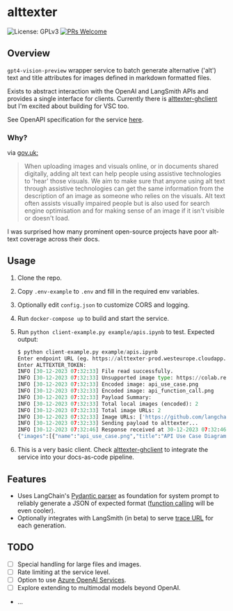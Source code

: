 # alttexter

![License: GPLv3](https://img.shields.io/badge/license-GPLv3-blue) [![PRs Welcome](https://img.shields.io/badge/PRs-welcome-brightgreen.svg?style=flat-square)](https://makeapullrequest.com)

## Overview

`gpt4-vision-preview` wrapper service to batch generate alternative ('alt') text and title attributes for images defined in markdown formatted files.

Exists to abstract interaction with the OpenAI and LangSmith APIs and provides a single interface for clients. Currently there is [alttexter-ghclient](github.com/jonathanalgar/alttexter-client) but I'm excited about building for VSC too.

See OpenAPI specification for the service [here](https://app.swaggerhub.com/apis/JONATHANALGARGITHUB/alttexter/0.1).

### Why?

via [gov.uk:](https://design102.blog.gov.uk/2022/01/14/whats-the-alternative-how-to-write-good-alt-text/)

> When uploading images and visuals online, or in documents shared digitally, adding alt text can help people using assistive technologies to 'hear' those visuals. We aim to make sure that anyone using alt text through assistive technologies can get the same information from the description of an image as someone who relies on the visuals. Alt text often assists visually impaired people but is also used for search engine optimisation and for making sense of an image if it isn't visible or doesn't load. 

I was surprised how many prominent open-source projects have poor alt-text coverage across their docs.

## Usage

1. Clone the repo.
1. Copy `.env-example` to `.env` and fill in the required env variables.
1. Optionally edit `config.json` to customize CORS and logging.
1. Run `docker-compose up` to build and start the service.
1. Run `python client-example.py example/apis.ipynb` to test. Expected output:

    ```python
    $ python client-example.py example/apis.ipynb
    Enter endpoint URL (eg. https://alttexter-prod.westeurope.cloudapp.azure.com:9100/alttexter):
    Enter ALTTEXTER_TOKEN:
    INFO [30-12-2023 07:32:33] File read successfully.
    INFO [30-12-2023 07:32:33] Unsupported image type: https://colab.research.google.com/assets/colab-badge.svg
    INFO [30-12-2023 07:32:33] Encoded image: api_use_case.png
    INFO [30-12-2023 07:32:33] Encoded image: api_function_call.png
    INFO [30-12-2023 07:32:33] Payload Summary:
    INFO [30-12-2023 07:32:33] Total local images (encoded): 2
    INFO [30-12-2023 07:32:33] Total image URLs: 2
    INFO [30-12-2023 07:32:33] Image URLs: ['https://github.com/langchain-ai/langchain/blob/b9636e5c987e1217afcdf83e9c311568ad50c304/docs/static/img/api_chain.png?raw=true', 'https://github.com/langchain-ai/langchain/blob/b9636e5c987e1217afcdf83e9c311568ad50c304/docs/static/img/api_chain_response.png?raw=true']
    INFO [30-12-2023 07:32:33] Sending payload to alttexter...
    INFO [30-12-2023 07:32:46] Response received at 30-12-2023 07:32:46
    {"images":[{"name":"api_use_case.png","title":"API Use Case Diagram","alt_text":"Diagram illustrating the use case of an LLM interacting with an external API."},{"name":"api_function_call.png","title":"API Function Call Process","alt_text":"Flowchart showing the process of an LLM formulating an API call based on a user query."},{"name":"https://github.com/langchain-ai/langchain/blob/b9636e5c987e1217afcdf83e9c311568ad50c304/docs/static/img/api_chain.png?raw=true","title":"API Request Chain Trace","alt_text":"Screenshot of a LangSmith trace showing the API request chain for generating an API URL."},{"name":"https://github.com/langchain-ai/langchain/blob/b9636e5c987e1217afcdf83e9c311568ad50c304/docs/static/img/api_chain_response.png?raw=true","title":"API Response Chain Trace","alt_text":"Screenshot of a LangSmith trace showing the API response chain for providing a natural language answer."}],"run_url":"https://smith.langchain.com/public/7596e591-559d-4ba4-b35e-58f93db6d25d/r"}

    ```
    
1. This is a very basic client. Check [alttexter-ghclient](https://github.com/jonathanalgar/alttexter-ghclient) to integrate the service into your docs-as-code pipeline.

## Features

* Uses LangChain's [Pydantic parser](https://python.langchain.com/docs/modules/model_io/output_parsers/pydantic) as foundation for system prompt to reliably generate a JSON of expected format ([function calling](https://community.openai.com/t/does-the-model-gpt-4-vision-preview-have-function-calling/490197/2) will be even cooler).
* Optionally integrates with LangSmith (in beta) to serve [trace URL](https://docs.smith.langchain.com/tracing/tracing-faq) for each generation.

## TODO

- [ ] Special handling for large files and images.
- [ ] Rate limiting at the service level.
- [ ] Option to use [Azure OpenAI Services](https://techcommunity.microsoft.com/t5/ai-azure-ai-services-blog/gpt-4-turbo-with-vision-is-now-available-on-azure-openai-service/ba-p/4008456).
- [ ] Explore extending to multimodal models beyond OpenAI.
- ...